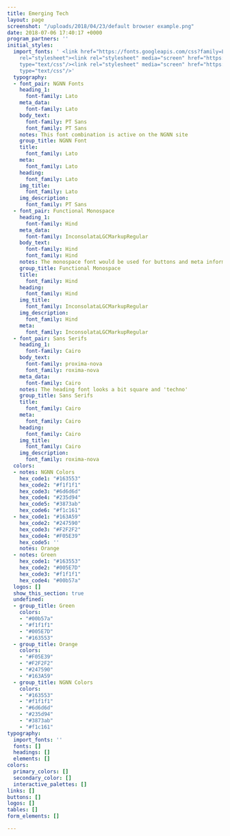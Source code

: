 ```yaml
---
title: Emerging Tech
layout: page
screenshot: "/uploads/2018/04/23/default browser example.png"
date: 2018-07-06 17:40:17 +0000
program_partners: ''
initial_styles:
  import_fonts: ' <link href="https://fonts.googleapis.com/css?family=Lato:300,400,700|PT+Sans|Inconsolata|Hind+Vadodara|Cairo|Cousine|Pragati+Narrow"
    rel="stylesheet"><link rel="stylesheet" media="screen" href="https://fontlibrary.org/face/inconsolata-lgc-markup"
    type="text/css"/><link rel="stylesheet" media="screen" href="https://fontlibrary.org/face/gidole-regular"
    type="text/css"/>'
  typography:
  - font_pair: NGNN Fonts
    heading_1:
      font-family: Lato
    meta_data:
      font-family: Lato
    body_text:
      font-family: PT Sans
      font_family: PT Sans
    notes: This font combination is active on the NGNN site
    group_title: NGNN Font
    title:
      font_family: Lato
    meta:
      font_family: Lato
    heading:
      font_family: Lato
    img_title:
      font_family: Lato
    img_description:
      font_family: PT Sans
  - font_pair: Functional Monospace
    heading_1:
      font-family: Hind
    meta_data:
      font-family: InconsolataLGCMarkupRegular
    body_text:
      font-family: Hind
      font_family: Hind
    notes: The monospace font would be used for buttons and meta information.
    group_title: Functional Monospace
    title:
      font_family: Hind
    heading:
      font_family: Hind
    img_title:
      font_family: InconsolataLGCMarkupRegular
    img_description:
      font_family: Hind
    meta:
      font_family: InconsolataLGCMarkupRegular
  - font_pair: Sans Serifs
    heading_1:
      font-family: Cairo
    body_text:
      font-family: proxima-nova
      font_family: roxima-nova
    meta_data:
      font-family: Cairo
    notes: The heading font looks a bit square and 'techno'
    group_title: Sans Serifs
    title:
      font_family: Cairo
    meta:
      font_family: Cairo
    heading:
      font_family: Cairo
    img_title:
      font_family: Cairo
    img_description:
      font_family: roxima-nova
  colors:
  - notes: NGNN Colors
    hex_code1: "#163553"
    hex_code2: "#f1f1f1"
    hex_code3: "#6d6d6d"
    hex_code4: "#235d94"
    hex_code5: "#3873ab"
    hex_code6: "#f1c161"
  - hex_code1: "#163A59"
    hex_code2: "#247590"
    hex_code3: "#F2F2F2"
    hex_code4: "#F05E39"
    hex_code5: ''
    notes: Orange
  - notes: Green
    hex_code1: "#163553"
    hex_code2: "#005E7D"
    hex_code3: "#f1f1f1"
    hex_code4: "#00b57a"
  logos: []
  show_this_section: true
  undefined:
  - group_title: Green
    colors:
    - "#00b57a"
    - "#f1f1f1"
    - "#005E7D"
    - "#163553"
  - group_title: Orange
    colors:
    - "#F05E39"
    - "#F2F2F2"
    - "#247590"
    - "#163A59"
  - group_title: NGNN Colors
    colors:
    - "#163553"
    - "#f1f1f1"
    - "#6d6d6d"
    - "#235d94"
    - "#3873ab"
    - "#f1c161"
typography:
  import_fonts: ''
  fonts: []
  headings: []
  elements: []
colors:
  primary_colors: []
  secondary_color: []
  interactive_palettes: []
links: []
buttons: []
logos: []
tables: []
form_elements: []

---
```

